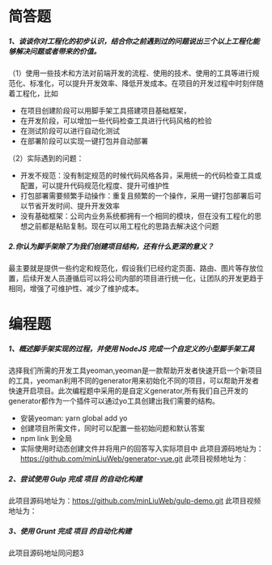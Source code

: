 # 简答题
##### 1、谈谈你对工程化的初步认识，结合你之前遇到过的问题说出三个以上工程化能够解决问题或者带来的价值。
   （1）使用一些技术和方法对前端开发的流程、使用的技术、使用的工具等进行规范化、标准化，可以提升开发效率、降低开发成本。在项目的开发过程中时刻伴随着工程化，比如
- 	在项目创建阶段可以用脚手架工具搭建项目基础框架，
- 	在开发阶段，可以增加一些代码检查工具进行代码风格的检验
- 	在测试阶段可以进行自动化测试
- 	在部署阶段可以实现一键打包并自动部署

（2）实际遇到的问题：
  - 开发不规范：没有制定规范的时候代码风格各异，采用统一的代码检查工具或配置，可以提升代码规范化程度、提升可维护性
  - 打包部署需要频繁手动操作：重复且频繁的一个操作，采用一键打包部署后可以节省开发时间、提升开发效率
  - 没有基础框架：公司内业务系统都拥有一个相同的模块，但在没有工程化的思想之前都是粘贴复制。现在可以用工程化的思路去解决这个问题
  
##### 2.你认为脚手架除了为我们创建项目结构，还有什么更深的意义？

 最主要就是提供一些约定和规范化，假设我们已经约定页面、路由、图片等存放位置，后续开发人员遵循后可以将公司内部的项目进行统一化，让团队的开发更趋于相同，增强了可维护性、减少了维护成本。

# 编程题
##### 1、概述脚手架实现的过程，并使用 NodeJS 完成一个自定义的小型脚手架工具
选择我们所需的开发工具yeoman,yeoman是一款帮助开发者快速开启一个新项目的工具，yeoman利用不同的generator用来初始化不同的项目，可以帮助开发者快速开启项目。此次编程题中采用的是自定义generator,所有我们自己开发的generator都作为一个插件可以通过yo工具创建出我们需要的结构。
- 安装yeoman: yarn global add yo
- 创建项目所需文件，同时可以配置一些初始问题和默认答案
- npm link 到全局
- 实际使用时动态创建文件并将用户的回答写入实际项目中
此项目源码地址为：https://github.com/minLiuWeb/generator-vue.git
此项目视频地址为：

##### 2、尝试使用 Gulp 完成 项目 的自动化构建
   此项目源码地址为：https://github.com/minLiuWeb/gulp-demo.git
   此项目视频地址为：
##### 3、使用 Grunt 完成 项目 的自动化构建
此项目源码地址同问题3
